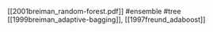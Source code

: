 [[2001breiman_random-forest.pdf]]
#ensemble #tree
[[1999breiman_adaptive-bagging]], [[1997freund_adaboost]]

